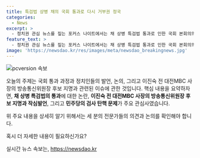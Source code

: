 ```yaml
---
title: 특검법 상병 채의 국회 통과로 다시 거부권 정국
categories:
  - News
excerpt: >
  - 정치권 관심 뉴스를 짚는 포커스 나이트에서는 채 상병 특검법 통과로 인한 국회 본회의의 아수라장과 24시간 넘는 필리버스터를 다룸 - 국회 야당과 여당이 충돌하는 과정 속에서 토론을 중단하려는 국회의장의 모습이 논란을 불러옴 - 채 상병 특검법 통과로 인한 국회의 모습이 민주주의의 힘을 섬기는 대화와 타협의 부재에 대한 우려를 촉발함 - 새로운 방송통신위원장 후보자인 이진숙 후보자의 지명과 이에 대한 논란이 전체적으로 다루어짐 - 민주당의 검사 탄핵에 대한 검찰 내부 반발과 검찰 총장의 발언이 다시 불거져 나와 논의됨
feature_text: >
  - 정치권 관심 뉴스를 짚는 포커스 나이트에서는 채 상병 특검법 통과로 인한 국회 본회의의 아수라장과 24시간 넘는 필리버스터를 다룸 - 국회 야당과 여당이 충돌하는 과정 속에서 토론을 중단하려는 국회의장의 모습이 논란을 불러옴 - 채 상병 특검법 통과로 인한 국회의 모습이 민주주의의 힘을 섬기는 대화와 타협의 부재에 대한 우려를 촉발함 - 새로운 방송통신위원장 후보자인 이진숙 후보자의 지명과 이에 대한 논란이 전체적으로 다루어짐 - 민주당의 검사 탄핵에 대한 검찰 내부 반발과 검찰 총장의 발언이 다시 불거져 나와 논의됨
image: 'https://newsdao.kr/res/images/meta/newsdao_breakingnews.jpg'
---
```


<p><img src="https://newsdao.kr/res/images/meta/newsdao_breakingnews.jpg" alt="pcversion 속보" /></p>

<p>오늘의 주제는 국회 통과 과정과 정치인들의 발언, 논의, 그리고 이진숙 전 대전MBC 사장의 방송통신위원장 후보 지명과 관련된 이슈에 관한 것입니다. 핵심 내용을 요약하자면, <strong>채 상병 특검법의 통과</strong>에 대한 논란, <strong>이진숙 전 대전MBC 사장의 방송통신위원장 후보 지명과 작심발언</strong>, 그리고 <strong>민주당의 검사 탄핵 문제</strong>가 주요 관심사였습니다. </p>

<p>위 주요 내용을 상세히 알기 위해서는 세 분의 전문가들의 의견과 논의를 확인해야 합니다. </p>

<p>혹시 더 자세한 내용이 필요하신가요?</p>
실시간 뉴스 속보는, <a href="https://newsdao.kr" rel="dofollow">https://newsdao.kr</a>


